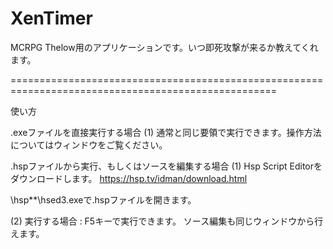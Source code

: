 # XenTimer

MCRPG Thelow用のアプリケーションです。いつ即死攻撃が来るか教えてくれます。

====================================================================================================

使い方

.exeファイルを直接実行する場合
(1) 通常と同じ要領で実行できます。操作方法についてはウィンドウをご覧ください。

.hspファイルから実行、もしくはソースを編集する場合
(1) Hsp Script Editorをダウンロードします。
  https://hsp.tv/idman/download.html
  
  \hsp**\hsed3.exeで.hspファイルを開きます。
   
(2) 実行する場合 : F5キーで実行できます。
    ソース編集も同じウィンドウから行えます。
